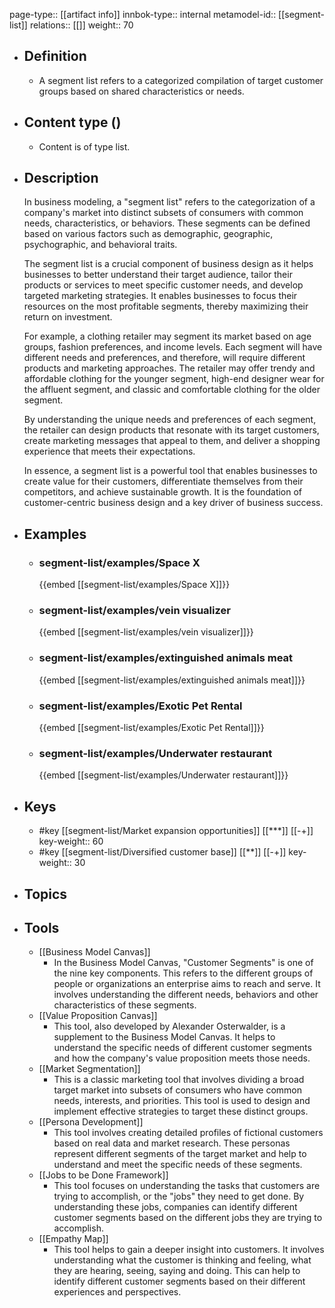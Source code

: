 page-type:: [[artifact info]]
innbok-type:: internal
metamodel-id:: [[segment-list]]
relations:: [[]]
weight:: 70

- ## Definition
  - A segment list refers to a categorized compilation of target customer groups based on shared characteristics or needs.
- ## Content type ()
  - Content is of type list.
  
- ## Description
  In business modeling, a "segment list" refers to the categorization of a company's market into distinct subsets of consumers with common needs, characteristics, or behaviors. These segments can be defined based on various factors such as demographic, geographic, psychographic, and behavioral traits. 
  
  The segment list is a crucial component of business design as it helps businesses to better understand their target audience, tailor their products or services to meet specific customer needs, and develop targeted marketing strategies. It enables businesses to focus their resources on the most profitable segments, thereby maximizing their return on investment.
  
  For example, a clothing retailer may segment its market based on age groups, fashion preferences, and income levels. Each segment will have different needs and preferences, and therefore, will require different products and marketing approaches. The retailer may offer trendy and affordable clothing for the younger segment, high-end designer wear for the affluent segment, and classic and comfortable clothing for the older segment. 
  
  By understanding the unique needs and preferences of each segment, the retailer can design products that resonate with its target customers, create marketing messages that appeal to them, and deliver a shopping experience that meets their expectations. 
  
  In essence, a segment list is a powerful tool that enables businesses to create value for their customers, differentiate themselves from their competitors, and achieve sustainable growth. It is the foundation of customer-centric business design and a key driver of business success.
- ## Examples
  - ### segment-list/examples/Space X
    {{embed [[segment-list/examples/Space X]]}}
  - ### segment-list/examples/vein visualizer
    {{embed [[segment-list/examples/vein visualizer]]}}
  - ### segment-list/examples/extinguished animals meat
    {{embed [[segment-list/examples/extinguished animals meat]]}}
  - ### segment-list/examples/Exotic Pet Rental
    {{embed [[segment-list/examples/Exotic Pet Rental]]}}
  - ### segment-list/examples/Underwater restaurant
    {{embed [[segment-list/examples/Underwater restaurant]]}}
  
- ## Keys
  - #key [[segment-list/Market expansion opportunities]] [[***]] [[-+]]
    key-weight:: 60
  - #key [[segment-list/Diversified customer base]] [[**]] [[-+]]
    key-weight:: 30
- ## Topics
  
- ## Tools
  - [[Business Model Canvas]]
    - In the Business Model Canvas, "Customer Segments" is one of the nine key components. This refers to the different groups of people or organizations an enterprise aims to reach and serve. It involves understanding the different needs, behaviors and other characteristics of these segments.
  - [[Value Proposition Canvas]]
    - This tool, also developed by Alexander Osterwalder, is a supplement to the Business Model Canvas. It helps to understand the specific needs of different customer segments and how the company's value proposition meets those needs.
  - [[Market Segmentation]]
    - This is a classic marketing tool that involves dividing a broad target market into subsets of consumers who have common needs, interests, and priorities. This tool is used to design and implement effective strategies to target these distinct groups.
  - [[Persona Development]]
    - This tool involves creating detailed profiles of fictional customers based on real data and market research. These personas represent different segments of the target market and help to understand and meet the specific needs of these segments.
  - [[Jobs to be Done Framework]]
    - This tool focuses on understanding the tasks that customers are trying to accomplish, or the "jobs" they need to get done. By understanding these jobs, companies can identify different customer segments based on the different jobs they are trying to accomplish.
  - [[Empathy Map]]
    - This tool helps to gain a deeper insight into customers. It involves understanding what the customer is thinking and feeling, what they are hearing, seeing, saying and doing. This can help to identify different customer segments based on their different experiences and perspectives.

